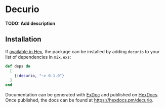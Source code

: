 # Decurio

**TODO: Add description**

## Installation

If [available in Hex](https://hex.pm/docs/publish), the package can be installed
by adding `decurio` to your list of dependencies in `mix.exs`:

```elixir
def deps do
  [
    {:decurio, "~> 0.1.0"}
  ]
end
```

Documentation can be generated with [ExDoc](https://github.com/elixir-lang/ex_doc)
and published on [HexDocs](https://hexdocs.pm). Once published, the docs can
be found at <https://hexdocs.pm/decurio>.


